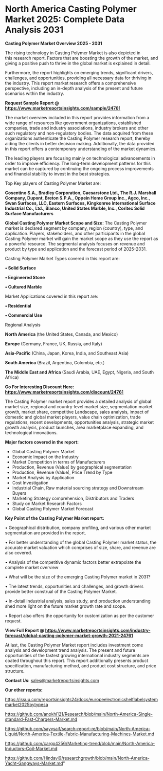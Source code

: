 # North America Casting Polymer Market 2025: Complete Data Analysis 2031

<Strong> Casting Polymer Market Overview 2025 - 2031</strong>

The rising technology in Casting Polymer Market is also depicted in this research report. Factors that are boosting the growth of the market, and giving a positive push to thrive in the global market is explained in detail.

Furthermore, the report highlights on emerging trends, significant drivers, challenges, and opportunities, providing all necessary data for thriving in the industry. This report market research offers a comprehensive perspective, including an in-depth analysis of the present and future scenarios within the industry.

<strong>Request Sample Report @ <a href=https://www.marketreportsinsights.com/sample/24761>https://www.marketreportsinsights.com/sample/24761</a></strong>

The market overview included in this report provides information from a wide range of resources like government organizations, established companies, trade and industry associations, industry brokers and other such regulatory and non-regulatory bodies. The data acquired from these organizations authenticate the Casting Polymer research report, thereby aiding the clients in better decision making. Additionally, the data provided in this report offers a contemporary understanding of the market dynamics.

The leading players are focusing mainly on technological advancements in order to improve efficiency. The long-term development patterns for this market can be captured by continuing the ongoing process improvements and financial stability to invest in the best strategies.

Top Key players of Casting Polymer Market are:

<strong>Cosentino S.A., Bradley Corporation, Caesarstone Ltd., The R.J. Marshall Company, Dupont, Breton S.P.A., Oppein Home Group Inc., Agco, Inc., Swan Surfaces, LLC, Eastern Surfaces, Kingkonree International Surface Industrial Co., Ltd., Blanco, United States Marble, Inc., Coritec Solid Surface Manufacturers</strong>

<strong><b>Global Casting Polymer Market Scope and Size:</b></strong>
The Casting Polymer market is declared segment by company, region (country), type, and application. Players, stakeholders, and other participants in the global Casting Polymer market will gain the market scope as they use the report as a powerful resource. The segmental analysis focuses on revenue and product by type and application and the forecast period of 2025-2031.

Casting Polymer Market Types covered in this report are:

<strong>• Solid Surface

• Engineered Stone

• Cultured Marble</strong>

Market Applications covered in this report are:

<strong>• Residential

• Commercial Use</strong> 

Regional Analysis

<strong>North America</strong> (the United States, Canada, and Mexico)

<strong>Europe</strong> (Germany, France, UK, Russia, and Italy)

<strong>Asia-Pacific</strong> (China, Japan, Korea, India, and Southeast Asia)

<strong>South America</strong> (Brazil, Argentina, Colombia, etc.)

<strong>The Middle East and Africa</strong> (Saudi Arabia, UAE, Egypt, Nigeria, and South Africa)

<strong>Go For Interesting Discount Here: <a href=https://www.marketreportsinsights.com/discount/24761>https://www.marketreportsinsights.com/discount/24761</a></strong>

The Casting Polymer market report provides a detailed analysis of global market size, regional and country-level market size, segmentation market growth, market share, competitive Landscape, sales analysis, impact of domestic and global market players, value chain optimization, trade regulations, recent developments, opportunities analysis, strategic market growth analysis, product launches, area marketplace expanding, and technological innovations.

<strong><b>Major factors covered in the report:</b></strong>
<ul>
  <li>Global Casting Polymer Market </li>
  <li>Economic Impact on the Industry</li>
  <li>Market Competition in terms of Manufacturers</li>
  <li>Production, Revenue (Value) by geographical segmentation</li>
  <li>Production, Revenue (Value), Price Trend by Type</li>
  <li>Market Analysis by Application</li>
  <li>Cost Investigation</li>
  <li>Industrial Chain, Raw material sourcing strategy and Downstream Buyers</li>
  <li>Marketing Strategy comprehension, Distributors and Traders</li>
  <li>Study on Market Research Factors</li>
  <li>Global Casting Polymer Market Forecast</li>
</ul>

<strong><b>Key Point of the Casting Polymer Market report:</b></strong>

• Geographical distribution, company profiling, and various other market segmentation are provided in the report.

• For better understanding of the global Casting Polymer market status, the accurate market valuation which comprises of size, share, and revenue are also covered.

• Analysis of the competitive dynamic factors better extrapolate the complete market overview

• What will be the size of the emerging Casting Polymer market in 2031?

• The latest trends, opportunities and challenges, and growth drivers provide better construal of the Casting Polymer Market.

• In-detail industrial analysis, sales study, and production understanding shed more light on the future market growth rate and scope.

• Report also offers the opportunity for customization as per the customer request.

<strong><b>View Full Report @ <a href=https://www.marketreportsinsights.com/industry-forecast/global-casting-polymer-market-growth-2021-24761>https://www.marketreportsinsights.com/industry-forecast/global-casting-polymer-market-growth-2021-24761</a></b></strong>


At last, the Casting Polymer Market report includes investment come analysis and development trend analysis. The present and future opportunities of the fastest growing international industry segments are coated throughout this report. This report additionally presents product specification, manufacturing method, and product cost structure, and price structure.

<strong>Contact Us:</strong>
sales@marketreportsinsights.com

<strong>Our other reports:</strong>

<a href=https://issuu.com/reportsinsights24/docs/europeelectronicshelflabelsystemmarket2025bytypesa>https://issuu.com/reportsinsights24/docs/europeelectronicshelflabelsystemmarket2025bytypesa</a>

<a href=https://github.com/anokhi121/Research/blob/main/North-America-Single-standard-Fast-Chargers-Market.md>https://github.com/anokhi121/Research/blob/main/North-America-Single-standard-Fast-Chargers-Market.md</a>

<a href=https://github.com/sayysaif/search-report-re/blob/main/North-America-Liquid/North-America-Textile-Fabric-Manufacturing-Machines-Market.md>https://github.com/sayysaif/search-report-re/blob/main/North-America-Liquid/North-America-Textile-Fabric-Manufacturing-Machines-Market.md</a>

<a href=https://github.com/cargo4256/Marketing-trend/blob/main/North-America-Inductors-Coil-Market.md>https://github.com/cargo4256/Marketing-trend/blob/main/North-America-Inductors-Coil-Market.md</a>

<a href=https://github.com/Hindavi9/researchgrowth/blob/main/North-America-Yacht-Gangways-Market.md>https://github.com/Hindavi9/researchgrowth/blob/main/North-America-Yacht-Gangways-Market.md</a>"
